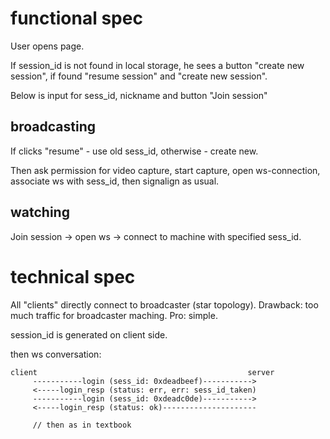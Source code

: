 # functional spec

User opens page.

 If session_id is not found in local storage, he sees a button
"create new session", if found "resume session" and "create new session".

Below is input for sess_id, nickname and button "Join session"

## broadcasting

If clicks "resume" - use old sess_id, otherwise - create new.

Then ask permission for video capture, start capture, open ws-connection,
associate ws with sess_id, then signalign as usual.

## watching

Join session -> open ws -> connect to machine with specified sess_id.

# technical spec

All "clients" directly connect to broadcaster (star topology).
Drawback: too much traffic for broadcaster maching.
Pro: simple.

session_id is generated on client side.

then ws conversation:

```
client                                               server
     -----------login (sess_id: 0xdeadbeef)----------->
     <-----login_resp (status: err, err: sess_id_taken)
     -----------login (sess_id: 0xdeadc0de)----------->
     <-----login_resp (status: ok)---------------------

     // then as in textbook
```